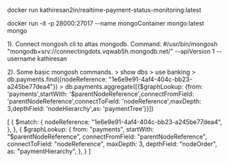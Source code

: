 docker run kathiresan2in/realtime-payment-status-monitoring:latest

docker run -it -p 28000:27017 --name mongoContainer mongo:latest mongo

1). Connect mongosh cli to atlas mongodb.
    Command: #/usr/bin/mongosh "mongodb+srv://connectingdots.vqwab5h.mongodb.net/" --apiVersion 1 --username kathiresan

2). Some basic mongosh commands.
    > show dbs
    > use banking
    > db.payments.find({nodeReference: "1e6e9e91-4af4-404c-bb23-a245be77dea4"})
    > db.payments.aggregate([{$graphLookup: {from: 'payments',startWith: '$parentNodeReference',connectFromField: 'parentNodeReference',connectToField: 'nodeReference',maxDepth: 3,depthField: 'nodeHierarchy',as: 'paymentTree'}}])


[
{
$match:
{
nodeReference: "1e6e9e91-4af4-404c-bb23-a245be77dea4",
},
},
{
$graphLookup:
{
from: "payments",
startWith: "$parentNodeReference",
connectFromField: "parentNodeReference",
connectToField: "nodeReference",
maxDepth: 3,
depthField: "nodeOrder",
as: "paymentHierarchy",
},
}
]